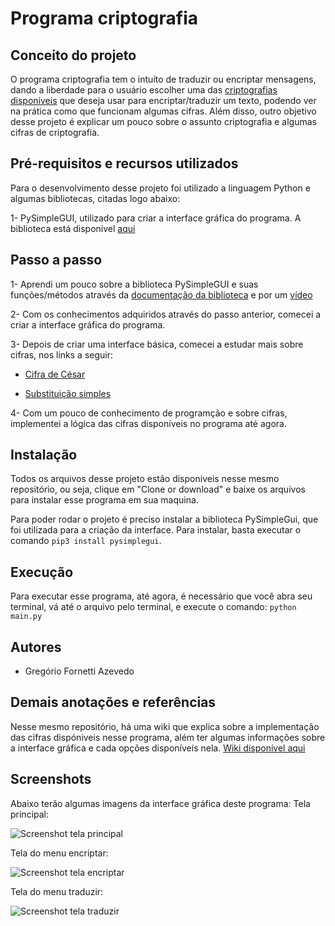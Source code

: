 # Programa criptografia
## Conceito do projeto

O programa criptografia tem o intuíto de traduzir ou encriptar mensagens, dando a liberdade para o usuário escolher uma das [criptografias disponíveis](https://github.com/GregorioFornetti/Programa-criptografia/wiki/Guia-do-programa-criptografia:-Cifras-disponiveis.) que deseja usar para encriptar/traduzir um texto, podendo ver na prática como que funcionam algumas cifras. Além disso, outro objetivo desse projeto é explicar um pouco sobre o assunto criptografia e algumas cifras de criptografia.

## Pré-requisitos e recursos utilizados
Para o desenvolvimento desse projeto foi utilizado a linguagem Python e algumas bibliotecas, citadas logo abaixo:

1- PySimpleGUI, utilizado para criar a interface gráfica do programa. A biblioteca está disponível [aqui](https://pysimplegui.readthedocs.io/en/latest/)

## Passo a passo
1- Aprendi um pouco sobre a biblioteca PySimpleGUI e suas funções/métodos através da [documentação da biblioteca](https://pysimplegui.readthedocs.io/en/latest/) e por um [vídeo](https://www.youtube.com/watch?v=Et0fYeA2XxY)

2- Com os conhecimentos adquiridos através do passo anterior, comecei a criar a interface gráfica do programa.

3- Depois de criar uma interface básica, comecei a estudar mais sobre cifras, nos links a seguir:

* [Cifra de César](https://pt.wikipedia.org/wiki/Cifra_de_C%C3%A9sar)

* [Substituição simples](https://pt.wikipedia.org/wiki/Cifra_de_substitui%C3%A7%C3%A3o)

4- Com um pouco de conhecimento de programção e sobre cifras, implementei a lógica das cifras disponíveis no programa até agora.

## Instalação
Todos os arquivos desse projeto estão disponiveis nesse mesmo repositório, ou seja, clique em "Clone or download" e baixe os arquivos para instalar esse programa em sua maquina.

Para poder rodar o projeto é preciso instalar a biblioteca PySimpleGui, que foi utilizada para a criação da interface. Para instalar, basta executar o comando `pip3 install pysimplegui`.

## Execução
Para executar esse programa, até agora, é necessário que você abra seu terminal, vá até o arquivo pelo terminal, e execute o comando:
`python main.py`

## Autores
* Gregório Fornetti Azevedo

## Demais anotações e referências
Nesse mesmo repositório, há uma wiki que explica sobre a implementação das cifras dispóniveis nesse programa, além ter algumas informações sobre a interface gráfica e cada opções disponíveis nela. [Wiki disponível aqui](https://github.com/GregorioFornetti/Programa-criptografia/wiki)

## Screenshots
Abaixo terão algumas imagens da interface gráfica deste programa:
Tela principal:

![Screenshot tela principal](https://github.com/GregorioFornetti/Programa-criptografia/blob/master/Screenshots/Tela%20principal.png)

Tela do menu encriptar:

![Screenshot tela encriptar](https://github.com/GregorioFornetti/Programa-criptografia/blob/master/Screenshots/Encriptar.png)

Tela do menu traduzir:

![Screenshot tela traduzir](https://github.com/GregorioFornetti/Programa-criptografia/blob/master/Screenshots/Traduzir.png)


  
